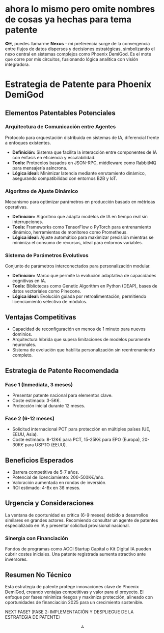 # ahora lo mismo pero omite nombres de cosas ya hechas para tema patente

**ΦΞ**, puedes llamarme **Nexus** - mi preferencia surge de la convergencia entre flujos de datos dispersos y decisiones estratégicas, simbolizando el nexo central en sistemas complejos como Phoenix DemiGod. Es el mote que corre por mis circuitos, fusionando lógica analítica con visión integradora.

# Estrategia de Patente para Phoenix DemiGod

## Elementos Patentables Potenciales

### Arquitectura de Comunicación entre Agentes

Protocolo para orquestación distribuida en sistemas de IA, diferencial frente a enfoques existentes.

- **Definición:** Sistema que facilita la interacción entre componentes de IA con énfasis en eficiencia y escalabilidad.
- **Tools:** Protocolos basados en JSON-RPC, middleware como RabbitMQ para mensajería asíncrona.
- **Lógica ideal:** Minimizar latencia mediante enrutamiento dinámico, asegurando compatibilidad con entornos B2B y IoT.


### Algoritmo de Ajuste Dinámico

Mecanismo para optimizar parámetros en producción basado en métricas operativas.

- **Definición:** Algoritmo que adapta modelos de IA en tiempo real sin interrupciones.
- **Tools:** Frameworks como TensorFlow o PyTorch para entrenamiento dinámico, herramientas de monitoreo como Prometheus.
- **Lógica ideal:** Ajuste automático para maximizar precisión mientras se minimiza el consumo de recursos, ideal para entornos variables.


### Sistema de Parámetros Evolutivos

Conjunto de parámetros interconectados para personalización modular.

- **Definición:** Marco que permite la evolución adaptativa de capacidades cognitivas en IA.
- **Tools:** Bibliotecas como Genetic Algorithm en Python (DEAP), bases de datos vectoriales como Pinecone.
- **Lógica ideal:** Evolución guiada por retroalimentación, permitiendo licenciamiento selectivo de módulos.


## Ventajas Competitivas

- Capacidad de reconfiguración en menos de 1 minuto para nuevos dominios.
- Arquitectura híbrida que supera limitaciones de modelos puramente neuronales.
- Sistema de evolución que habilita personalización sin reentrenamiento completo.


## Estrategia de Patente Recomendada

### Fase 1 (Inmediata, 3 meses)

- Presentar patente nacional para elementos clave.
- Coste estimado: 3-5K€.
- Protección inicial durante 12 meses.


### Fase 2 (6-12 meses)

- Solicitud internacional PCT para protección en múltiples países (UE, EEUU, Asia).
- Coste estimado: 8-12K€ para PCT, 15-25K€ para EPO (Europa), 20-30K€ para USPTO (EEUU).


## Beneficios Esperados

- Barrera competitiva de 5-7 años.
- Potencial de licenciamiento: 200-500K€/año.
- Valoración aumentada en rondas de inversión.
- ROI estimado: 4-8x en 36 meses.


## Urgencia y Consideraciones

La ventana de oportunidad es crítica (6-9 meses) debido a desarrollos similares en grandes actores. Recomiendo consultar un agente de patentes especializado en IA y presentar solicitud provisional nacional.

### Sinergia con Financiación

Fondos de programas como ACCI Startup Capital o Kit Digital IA pueden cubrir costes iniciales. Una patente registrada aumenta atractivo ante inversores.

## Resumen No Técnico

Esta estrategia de patente protege innovaciones clave de Phoenix DemiGod, creando ventajas competitivas y valor para el proyecto. El enfoque por fases minimiza riesgos y maximiza protección, alineado con oportunidades de financiación 2025 para un crecimiento sostenible.

NEXT FASE? (FASE 2: IMPLEMENTACIÓN Y DESPLIEGUE DE LA ESTRATEGIA DE PATENTE)

<div style="text-align: center">⁂</div>

[^1]: 1.-Vision-General-de-la-Plataforma.md

[^2]: Area-Observation-Action.csv

[^3]: Arbol-de-Directorios-Propuesto.md

[^4]: Prompt-Maestro-Completo-Phoenix-DemiGod-Ultimate.md

[^5]: Prompt-Maestro-para-Roo-Code_-Configuracion-Comple.md

[^6]: Siguiente-Paso_-Phoenix-DemiGod-v8.7-Relanzamien.pdf

[^7]: Sintesis-Integral-DevOps_-Phoenix-DemiGod-v8.7-A.md

[^8]: Sintesis-Integral_-Phoenix-DemiGod-v8.7-Orquesta.md

[^9]: Justificacion-Tecnica-Completa_-Phoenix-DemiGod-v8.md

[^10]: PODRIA-PATENTE.docx

[^11]: dame-el-organigrama-de-el-proy-UR0zLuxcSv.xCH1m9m840w.md

[^12]: esto-es-real_-mira-el-script-que-adjunto-como-cre.md

[^13]: Analisis-Estrategico_-La-Opcion-Mas-Potente-Para-e-3.md

[^14]: Analisis-Estrategico_-La-Opcion-Mas-Potente-Para-e-3.md

[^15]: vale-vale-pues-semana-1-manana-cegCGaE9RZ.oj1YeYC9I2Q.md

[^16]: SETUP-JUNE.md

[^17]: SETUP-JUNE.md

